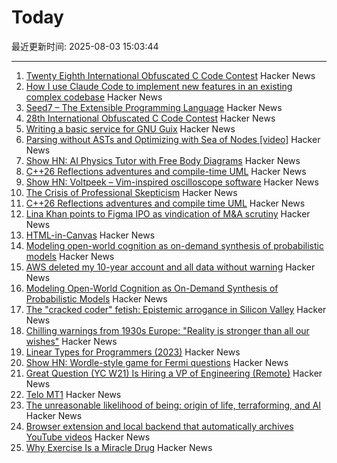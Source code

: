 # Today

最近更新时间: 2025-08-03 15:03:44

--- 
1. [Twenty Eighth International Obfuscated C Code Contest](https://www.ioccc.org/2024/index.html) Hacker News
2. [How I use Claude Code to implement new features in an existing complex codebase](https://www.sabrina.dev/p/ultimate-ai-coding-guide-claude-code) Hacker News
3. [Seed7 – The Extensible Programming Language](https://seed7.net) Hacker News
4. [28th International Obfuscated C Code Contest](https://www.ioccc.org/2024/index.html) Hacker News
5. [Writing a basic service for GNU Guix](https://tannerhoelzel.com/gnu-shepherd-simple-service.html) Hacker News
6. [Parsing without ASTs and Optimizing with Sea of Nodes  [video]](https://www.youtube.com/watch?v=NxiKlnUtyio) Hacker News
7. [Show HN: AI Physics Tutor with Free Body Diagrams](https://www.physicsviewer.com/) Hacker News
8. [C++26 Reflections adventures and compile-time UML](https://www.reachablecode.com/2025/07/31/c26-reflections-adventures-compile-time-uml/) Hacker News
9. [Show HN: Voltpeek – Vim-inspired oscilloscope software](https://github.com/schuyler4/voltpeek) Hacker News
10. [The Crisis of Professional Skepticism](https://mitchhorowitz.substack.com/p/the-crisis-of-professional-skepticism) Hacker News
11. [C++26 Reflections adventures and compile time UML](https://www.reachablecode.com/2025/07/31/c26-reflections-adventures-compile-time-uml/) Hacker News
12. [Lina Khan points to Figma IPO as vindication of M&A scrutiny](https://techcrunch.com/2025/08/02/lina-khan-points-to-figma-ipo-as-vindication-for-ma-scrutiny/) Hacker News
13. [HTML-in-Canvas](https://github.com/WICG/html-in-canvas) Hacker News
14. [Modeling open-world cognition as on-demand synthesis of probabilistic models](https://arxiv.org/abs/2507.12547) Hacker News
15. [AWS deleted my 10-year account and all data without warning](https://www.seuros.com/blog/aws-deleted-my-10-year-account-without-warning/) Hacker News
16. [Modeling Open-World Cognition as On-Demand Synthesis of Probabilistic Models](https://arxiv.org/abs/2507.12547) Hacker News
17. [The "cracked coder" fetish: Epistemic arrogance in Silicon Valley](https://maxread.substack.com/p/the-cracked-coder-fetish) Hacker News
18. [Chilling warnings from 1930s Europe: "Reality is stronger than all our wishes"](https://www.doomsdayscenario.co/p/fleeing-one-step-ahead-of-fascism-fbcf5ac4661dca77) Hacker News
19. [Linear Types for Programmers (2023)](https://twey.io/for-programmers/linear-types/) Hacker News
20. [Show HN: Wordle-style game for Fermi questions](https://www.fermiquestions.org/) Hacker News
21. [Great Question (YC W21) Is Hiring a VP of Engineering (Remote)](https://www.ycombinator.com/companies/great-question/jobs/ONBQUqe-vp-of-engineering) Hacker News
22. [Telo MT1](https://www.telotrucks.com/) Hacker News
23. [The unreasonable likelihood of being: origin of life, terraforming, and AI](https://arxiv.org/abs/2507.18545) Hacker News
24. [Browser extension and local backend that automatically archives YouTube videos](https://github.com/andrewarrow/starchive) Hacker News
25. [Why Exercise Is a Miracle Drug](https://www.derekthompson.org/p/the-sunday-morning-post-why-exercise) Hacker News
